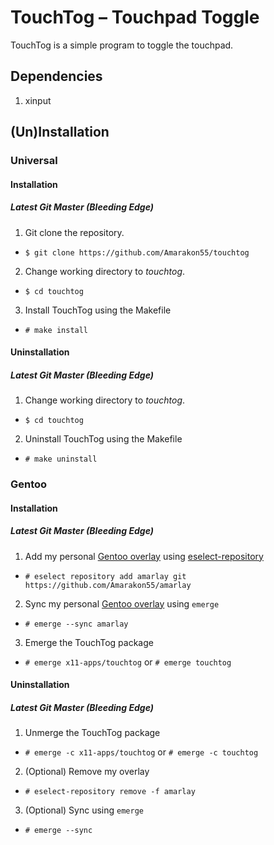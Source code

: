 # TouchTog – Touchpad Toggle

TouchTog is a simple program to toggle the touchpad.

## Dependencies
1. xinput

## (Un)Installation
### Universal
#### Installation
##### Latest Git Master (Bleeding Edge)
1. Git clone the repository.
* `$ git clone https://github.com/Amarakon55/touchtog`
2. Change working directory to *touchtog*.
* `$ cd touchtog`
3. Install TouchTog using the Makefile
* `# make install`
#### Uninstallation
##### Latest Git Master (Bleeding Edge)
1. Change working directory to *touchtog*.
* `$ cd touchtog`
2. Uninstall TouchTog using the Makefile
* `# make uninstall`

### Gentoo
#### Installation
##### Latest Git Master (Bleeding Edge)
1. Add my personal [Gentoo overlay](https://github.com/Amarakon55/amarlay) using [eselect-repository](https://packages.gentoo.org/packages/app-eselect/eselect-repository)
* `# eselect repository add amarlay git https://github.com/Amarakon55/amarlay`
2. Sync my personal [Gentoo overlay](https://github.com/Amarakon55/amarlay) using `emerge`
* `# emerge --sync amarlay`
3. Emerge the TouchTog package
* `# emerge x11-apps/touchtog` or `# emerge touchtog`
#### Uninstallation
##### Latest Git Master (Bleeding Edge)
1. Unmerge the TouchTog package
* `# emerge -c x11-apps/touchtog` or `# emerge -c touchtog`
2. (Optional) Remove my overlay
* `# eselect-repository remove -f amarlay`
3. (Optional) Sync using `emerge`
* `# emerge --sync`
